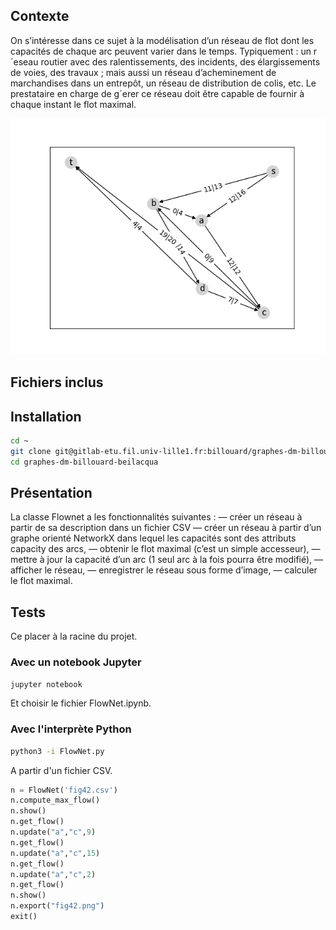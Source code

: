 ## Contexte
On s’intéresse dans ce sujet à la modélisation d’un réseau de flot dont les capacités de chaque arc
peuvent varier dans le temps. Typiquement : un r´eseau routier avec des ralentissements, des incidents,
des élargissements de voies, des travaux ; mais aussi un réseau d’acheminement de marchandises dans un
entrepôt, un réseau de distribution de colis, etc.
Le prestataire en charge de g´erer ce réseau doit être capable de fournir à chaque instant le flot maximal.

![fichier de 50Mo](graph.png)

## Fichiers inclus


## Installation

```bash
cd ~
git clone git@gitlab-etu.fil.univ-lille1.fr:billouard/graphes-dm-billouard-beilacqua.git
cd graphes-dm-billouard-beilacqua
```

## Présentation 

La classe Flownet a les fonctionnalités suivantes :
— créer un réseau à partir de sa description dans un fichier CSV
— créer un réseau à partir d’un graphe orienté NetworkX dans lequel les capacités sont des attributs capacity des arcs,
— obtenir le flot maximal (c’est un simple accesseur),
— mettre à jour la capacité d’un arc (1 seul arc à la fois pourra être modifié),
— afficher le réseau,
— enregistrer le réseau sous forme d’image,
— calculer le flot maximal.

## Tests
Ce placer à la racine du projet.

### Avec un notebook Jupyter

```bash
jupyter notebook
```
Et choisir le fichier FlowNet.ipynb.

### Avec l'interprète Python 

``` bash
python3 -i FlowNet.py 
```
A partir d'un fichier CSV.
```python
n = FlowNet('fig42.csv')
n.compute_max_flow()
n.show()
n.get_flow()
n.update("a","c",9)
n.get_flow()
n.update("a","c",15)
n.get_flow()
n.update("a","c",2)
n.get_flow()
n.show()
n.export("fig42.png")
exit()
``` 
